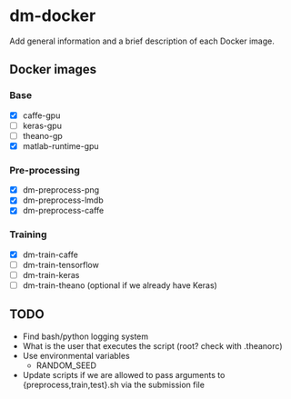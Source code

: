 # dm-docker
Add general information and a brief description of each Docker image.

## Docker images
### Base
- [x] caffe-gpu
- [ ] keras-gpu
- [ ] theano-gp
- [x] matlab-runtime-gpu

### Pre-processing
- [x] dm-preprocess-png
- [x] dm-preprocess-lmdb
- [x] dm-preprocess-caffe

### Training
- [x] dm-train-caffe
- [ ] dm-train-tensorflow
- [ ] dm-train-keras
- [ ] dm-train-theano (optional if we already have Keras)

## TODO
- Find bash/python logging system
- What is the user that executes the script (root? check with .theanorc)
- Use environmental variables
	- RANDOM_SEED
- Update scripts if we are allowed to pass arguments to {preprocess,train,test}.sh via the submission file
